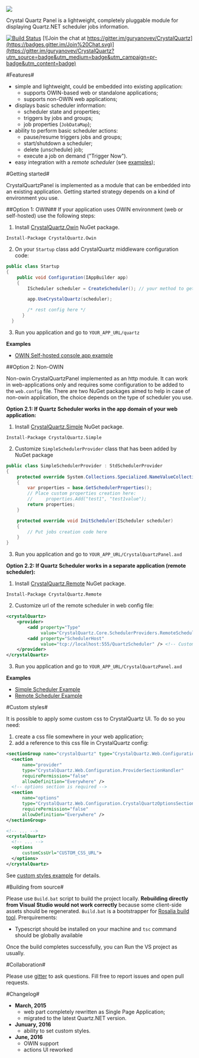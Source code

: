 ![](http://guryanovev.github.io/CrystalQuartz/demo_v4.png)

Crystal Quartz Panel is a lightweight, completely pluggable module for displaying Quartz.NET scheduler jobs information.

[![Build Status](https://travis-ci.org/guryanovev/CrystalQuartz.svg?branch=master)](https://travis-ci.org/guryanovev/CrystalQuartz)
[![Join the chat at https://gitter.im/guryanovev/CrystalQuartz](https://badges.gitter.im/Join%20Chat.svg)](https://gitter.im/guryanovev/CrystalQuartz?utm_source=badge&utm_medium=badge&utm_campaign=pr-badge&utm_content=badge)

#Features#

  * simple and lightweight, could be embedded into existing application:
    * supports OWIN-based web or standalone applications;
    * supports non-OWIN web applications;
  * displays basic scheduler information:
    * scheduler state and properties;
    * triggers by jobs and groups;
    * job properties (`JobDataMap`);
  * ability to perform basic scheduler actions:
    * pause/resume triggers jobs and groups;
    * start/shutdown a scheduler;
    * delete (unschedule) job;
    * execute a job on demand ("Trigger Now").
  * easy integration with a *remote scheduler* (see [examples](https://github.com/guryanovev/CrystalQuartz/tree/master/examples));

#Getting started#

CrystalQuartzPanel is implemented as a module that can be embedded into an existing application. Getting started strategy depends on a kind of environment you use.

##Option 1: OWIN##
If your application uses OWIN environment (web or self-hosted) use the following steps:

  1. Install [CrystalQuartz.Owin](http://nuget.org/List/Packages/CrystalQuartz.Owin) NuGet package.

  ```Install-Package CrystalQuartz.Owin```

  2. On your `Startup` class add CrystalQuartz middleware configuration code:
  
  ```C#
  public class Startup
  {
      public void Configuration(IAppBuilder app)
      {
          IScheduler scheduler = CreateScheduler(); // your method to get a scheduler instance

          app.UseCrystalQuartz(scheduler);

          /* rest config here */
        }
    }
  ```
  
  3. Run you application and go to `YOUR_APP_URL/quartz`
  
**Examples**
- [OWIN Self-hosted console app example](//github.com/guryanovev/CrystalQuartz/tree/owin/examples/01_Owin_SelfHosted)

##Option 2: Non-OWIN

Non-owin CrystalQuartzPanel implemented as an http module. It can work in web-applications only and requires some configuration to be added to the `web.config` file. There are two NuGet packages aimed to help in case of non-owin application, the choice depends on the type of scheduler you use.

**Option 2.1: If Quartz Scheduler works in the app domain of your web application:**

  1. Install [CrystalQuartz.Simple](http://nuget.org/List/Packages/CrystalQuartz.Simple) NuGet package.

  ```Install-Package CrystalQuartz.Simple```

  2. Customize `SimpleSchedulerProvider` class that has been added by NuGet package
  
  ```C#
  public class SimpleSchedulerProvider : StdSchedulerProvider
  {
      protected override System.Collections.Specialized.NameValueCollection GetSchedulerProperties()
      {
          var properties = base.GetSchedulerProperties();
          // Place custom properties creation here:
          //     properties.Add("test1", "test1value");
          return properties;
      }

      protected override void InitScheduler(IScheduler scheduler)
      {
          // Put jobs creation code here
      }
  }
  ```
  3. Run you application and go to `YOUR_APP_URL/CrystalQuartzPanel.axd`
 
**Option 2.2: If Quartz Scheduler works in a separate application (remote scheduler):**

  1. Install [CrystalQuartz.Remote](http://nuget.org/List/Packages/CrystalQuartz.Remote) NuGet package.
  
  ```Install-Package CrystalQuartz.Remote```
 
  2. Customize url of the remote scheduler in web config file:
 
  ```XML
  <crystalQuartz>
      <provider>
          <add property="Type" 
               value="CrystalQuartz.Core.SchedulerProviders.RemoteSchedulerProvider, CrystalQuartz.Core" />
          <add property="SchedulerHost" 
               value="tcp://localhost:555/QuartzScheduler" /> <!-- Customize URL here -->
      </provider>
  </crystalQuartz>
  ```
  3. Run you application and go to `YOUR_APP_URL/CrystalQuartzPanel.axd`

**Examples**
- [Simple Scheduler Example](https://github.com/guryanovev/CrystalQuartz/tree/owin/examples/04_SystemWeb_Simple)
- [Remote Scheduler Example](https://github.com/guryanovev/CrystalQuartz/tree/owin/examples/05_SystemWeb_Remote)

#Custom styles#

It is possible to apply some custom css to CrystalQuartz UI. To do so you need:

1. create a css file somewhere in your web application;
2. add a reference to this css file in CrystalQuartz config:
 
  ```xml
  <sectionGroup name="crystalQuartz" type="CrystalQuartz.Web.Configuration.CrystalQuartzConfigurationGroup">
    <section 
        name="provider" 
        type="CrystalQuartz.Web.Configuration.ProviderSectionHandler" 
        requirePermission="false" 
        allowDefinition="Everywhere" />
    <!-- options section is required -->
    <section 
        name="options" 
        type="CrystalQuartz.Web.Configuration.CrystalQuartzOptionsSection" 
        requirePermission="false" 
        allowDefinition="Everywhere" />
  </sectionGroup>

  <!-- ... -->
  <crystalQuartz>
    <!-- ... -->
    <options
        customCssUrl="CUSTOM_CSS_URL">
    </options>
  </crystalQuartz>
  ```

See [custom styles example](https://github.com/guryanovev/CrystalQuartz/tree/master/examples/CustomStyling) for details.

#Building from source#

Please use `Build.bat` script to build the project locally. **Rebuilding directly from Visual Studio would not work correctly** because some client-side assets should be regenerated. `Build.bat` is a bootstrapper for [Rosalia build tool](https://github.com/rosaliafx/Rosalia). Prerquirements:

* Typescript should be installed on your machine and `tsc` command should be globally available 

Once the build completes successfully, you can Run the VS project as usually.

#Collaboration#

Please use [gitter](https://gitter.im/guryanovev/CrystalQuartz?utm_source=badge&utm_medium=badge&utm_campaign=pr-badge&utm_content=badge) to ask questions. Fill free to report issues and open pull requests.

#Changelog#
 * **March, 2015**
   * web part completely rewritten as Single Page Application;
   * migrated to the latest Quartz.NET version.
 * **Junuary, 2016**
   * ability to set custom styles.
 * **June, 2016**
   * OWIN support
   * actions UI reworked




